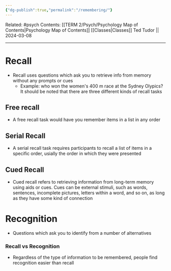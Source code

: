 ```yaml
---
{"dg-publish":true,"permalink":"/remembering/"}
---
```


Related: #psych
Contents: [[TERM 2/Psych/Psychology Map of Contents\|Psychology Map of Contents]]
[[Classes\|Classes]]
Ted Tudor || 2024-03-08
***
# Recall 
- Recall uses questions which ask you to retrieve info from memory without any prompts or cues
	- Example: who won the women's 400 m race at the Sydney Olypics?
It should be noted that there are three different kinds of recall tasks
## Free recall 
- A free recall task would have you remember items in a list in any order 
## Serial Recall 
- A serial recall task requires participants to recall a list of items in a specific order, usially the order in which they were presented 
## Cued Recall 
- Cued recall refers to retrieving information from long-term memory using aids or cues. Cues can be external stimuli, such as words, sentences, incomplete pictures, letters within a word, and so on, as long as they have some kind of connection 

# Recognition 
- Questions which ask you to identify from a number of alternatives

### Recall vs Recognition 
- Regardless of the type of information to be remembered, people find recognition easier than recall 